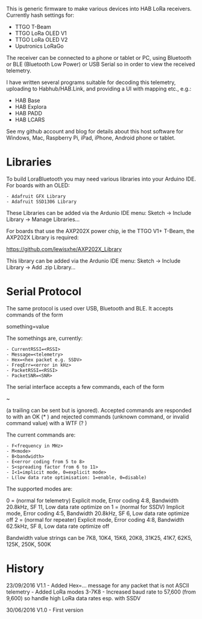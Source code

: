 This is generic firmware to make various devices into HAB LoRa receivers.  Currently hash settings for:

- TTGO T-Beam
- TTGO LoRa OLED V1
- TTGO LoRa OLED V2
- Uputronics LoRaGo

The receiver can be connected to a phone or tablet or PC, using Bluetooth or BLE (Bluetooth Low Power) or USB Serial so in order to view the received telemetry.

I have written several programs suitable for decoding this telemetry, uploading to Habhub/HAB.Link, and providing a UI with mapping etc., e.g.:

- HAB Base
- HAB Explora
- HAB PADD
- HAB LCARS

See my github account and blog for details about this host software for Windows, Mac, Raspberry Pi, iPad, iPhone, Android phone or tablet.


Libraries
=========

To build LoraBluetooth you may need various libraries into your Arduino IDE.  For boards with an OLED:

	- Adafruit GFX Library
	- Adafruit SSD1306 Library

These Libraries can be added via the Ardunio IDE menu: Sketch -> Include Library -> Manage Libraries…

For boards that use the AXP202X power chip, ie the TTGO V1+ T-Beam, the AXP202X Library is required:

https://github.com/lewisxhe/AXP202X_Library

This library can be added via the Ardunio IDE menu: Sketch -> Include Library -> Add .zip Library…


Serial Protocol
===============

The same protocol is used over USB, Bluetooth and BLE.  It accepts commands of the form

something=value<CR><LF>

The somethings are, currently:

	- CurrentRSSI=<RSSI>
	- Message=<telemetry>
	- Hex=<hex packet e.g. SSDV>
	- FreqErr=<error in kHz>
	- PacketRSSI=<RSSI>
	- PacketSNR=<SNR>

The serial interface accepts a few commands, each of the form

~<command><value><CR>

(a trailing <LF> can be sent but is ignored).  Accepted commands are responded to with an OK (* <CR> <LF>) and rejected commands (unknown command, or invalid command value) with a WTF (? <CR> <LF>)

The current commands are:

	- F<frequency in MHz>
	- M<mode>
	- B<bandwidth>
	- E<error coding from 5 to 8>
	- S<spreading factor from 6 to 11>
	- I<1=implicit mode, 0=explicit mode>
	- L(low data rate optimisation: 1=enable, 0=disable)
	
The supported modes are:

0 = (normal for telemetry)  Explicit mode, Error coding 4:8, Bandwidth 20.8kHz, SF 11, Low data rate optimize on
1 = (normal for SSDV)       Implicit mode, Error coding 4:5, Bandwidth 20.8kHz,  SF 6, Low data rate optimize off
2 = (normal for repeater)   Explicit mode, Error coding 4:8, Bandwidth 62.5kHz,  SF 8, Low data rate optimize off	

Bandwidth value strings can be 7K8, 10K4, 15K6, 20K8, 31K25, 41K7, 62K5, 125K, 250K, 500K

History
=======

23/09/2016	V1.1	- Added Hex=... message for any packet that is not ASCII telemetry
					- Added LoRa modes 3-7K8
					- Increased baud rate to 57,600 (from 9,600) so handle high LoRa data rates esp. with SSDV
					
30/06/2016	V1.0	- First version
